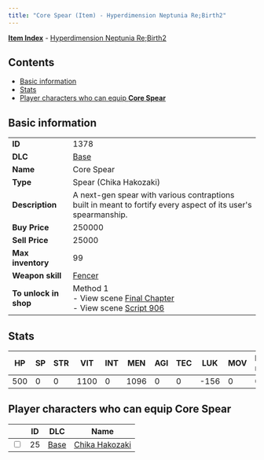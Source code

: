 ```yaml
---
title: "Core Spear (Item) - Hyperdimension Neptunia Re;Birth2"
---
```


[**Item Index**](/neptunia/rb2/item/index.html) - [Hyperdimension Neptunia Re;Birth2](/neptunia/rb2)

## Contents

- [Basic information](#basic-information)
- [Stats](#stats)
- [Player characters who can equip **Core Spear**](#player-characters-who-can-equip-core-spear)

## Basic information

|   |   |
| -- | -- |
| **ID** | 1378 |
| **DLC** | [Base](/neptunia/rb2/dlc/0-base.html) |
| **Name** | Core Spear |
| **Type** | Spear (Chika Hakozaki) |
| **Description** | A next-gen spear with various contraptions built in meant to fortify every aspect of its user's spearmanship. |
| **Buy Price** | 250000 |
| **Sell Price** | 25000 |
| **Max inventory** | 99 |
| **Weapon skill** | [Fencer](/neptunia/rb2/skill/0-2902-fencer.html) |
| **To unlock in shop** | Method 1<br />- View scene [Final Chapter](/neptunia/rb2/scene/0-467-final-chapter.html)<br />- View scene [Script 906](/neptunia/rb2/scene/0-906-script-906.html) |

## Stats

| HP | SP | STR | VIT | INT | MEN | AGI | TEC | LUK | MOV | Fire res. | Ice res. | Wind res. | Lightning res. |
| -- | -- | --- | --- | --- | --- | --- | --- | --- | --- | --------- | -------- | --------- | -------------- |
| 500 | 0 | 0 | 1100 | 0 | 1096 | 0 | 0 | -156 | 0 | 0 | 0 | 0 | 0 |

## Player characters who can equip **Core Spear**

|    | ID | DLC | Name |
| -- | -- | --- | ---- |
| <input type="checkbox" id="rb2-player-0-25" class="trackbox" /> | 25 | [Base](/neptunia/rb2/dlc/0-base.html) | [Chika Hakozaki](/neptunia/rb2/player/0-25-chika-hakozaki.html) |